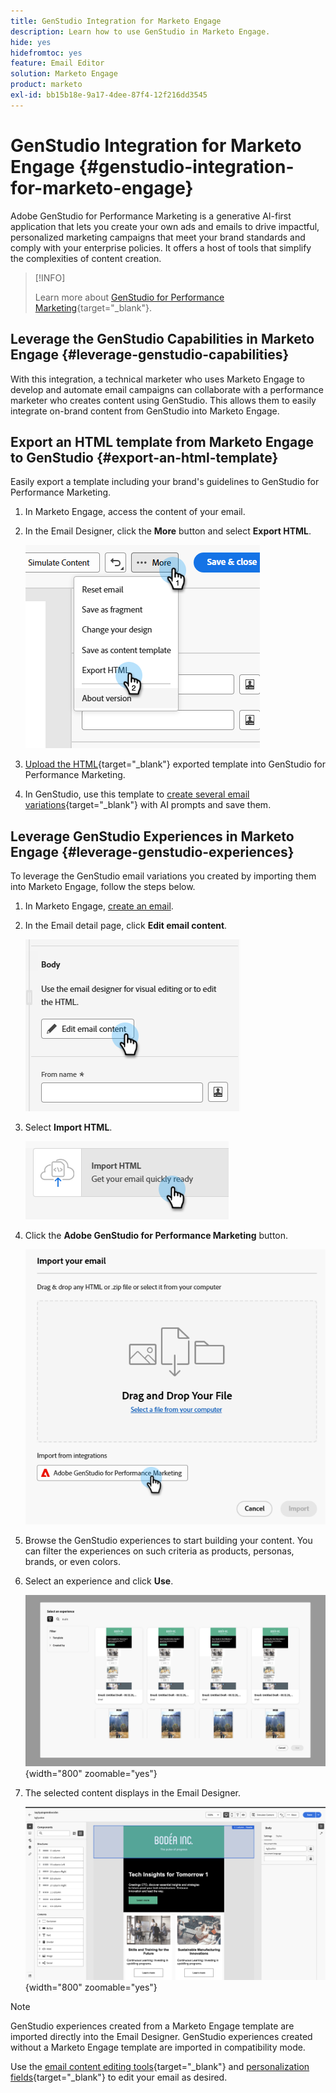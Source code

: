 ```yaml
---
title: GenStudio Integration for Marketo Engage
description: Learn how to use GenStudio in Marketo Engage.
hide: yes
hidefromtoc: yes
feature: Email Editor
solution: Marketo Engage
product: marketo
exl-id: bb15b18e-9a17-4dee-87f4-12f216dd3545
---
```

# GenStudio Integration for Marketo Engage {#genstudio-integration-for-marketo-engage}

Adobe GenStudio for Performance Marketing is a generative AI-first application that lets you create your own ads and emails to drive impactful, personalized marketing campaigns that meet your brand standards and comply with your enterprise policies. It offers a host of tools that simplify the complexities of content creation.

>[!INFO]
>
>Learn more about [GenStudio for Performance Marketing](https://experienceleague.adobe.com/en/docs/genstudio-for-performance-marketing/user-guide/home){target="_blank"}.

## Leverage the GenStudio Capabilities in Marketo Engage {#leverage-genstudio-capabilities}

With this integration, a technical marketer who uses Marketo Engage to develop and automate email campaigns can collaborate with a performance marketer who creates content using GenStudio. This allows them to easily integrate on-brand content from GenStudio into Marketo Engage.

## Export an HTML template from Marketo Engage to GenStudio {#export-an-html-template}

Easily export a template including your brand's guidelines to GenStudio for Performance Marketing. 

1. In Marketo Engage, access the content of your email. 

1. In the Email Designer, click the **More** button and select **Export HTML**.

   ![Exporting your HTML](assets/genstudio-integration-1.png)

1. [Upload the HTML](https://experienceleague.adobe.com/en/docs/genstudio-for-performance-marketing/user-guide/content/templates/use-templates#templates-from-ajo-and-marketo){target="_blank"} exported template into GenStudio for Performance Marketing.

1. In GenStudio, use this template to [create several email variations](https://experienceleague.adobe.com/en/docs/genstudio-for-performance-marketing/user-guide/create/create-email-experience){target="_blank"} with AI prompts and save them.

## Leverage GenStudio Experiences in Marketo Engage {#leverage-genstudio-experiences}

To leverage the GenStudio email variations you created by importing them into Marketo Engage, follow the steps below.

1. In Marketo Engage, [create an email](/help/marketo/product-docs/email-marketing/email-designer/email-authoring.md#create-an-email).

1. In the Email detail page, click **Edit email content**.

   ![Edit email content button](assets/genstudio-integration-2.png)

1. Select **Import HTML**.

   ![Import HTML button](assets/genstudio-integration-3.png)

1. Click the **Adobe GenStudio for Performance Marketing** button.

   ![Adobe GenStudio for Performance Marketing button](assets/genstudio-integration-4.png)

1. Browse the GenStudio experiences to start building your content. You can filter the experiences on such criteria as products, personas, brands, or even colors.

1. Select an experience and click **Use**.

   ![Select the desired experience](assets/genstudio-integration-5.png){width="800" zoomable="yes"}

1. The selected content displays in the Email Designer.

   ![Email Designer](assets/genstudio-integration-6.png){width="800" zoomable="yes"}

>[!NOTE]
>
>GenStudio experiences created from a Marketo Engage template are imported directly into the Email Designer. GenStudio experiences created without a Marketo Engage template are imported in compatibility mode.

Use the [email content editing tools](/help/marketo/product-docs/email-marketing/email-designer/email-authoring.md#add-structure-and-content){target="_blank"} and [personalization fields](/help/marketo/product-docs/email-marketing/email-designer/email-authoring.md#personalize-content){target="_blank"} to edit your email as desired.
